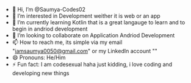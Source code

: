 - 👋 Hi, I’m @Saumya-Codes02
- 👀 I’m interested in Development weither it is web or an app
- 🌱 I’m currently learning Kotlin that is a great langauge to learn and to begin in andriod development
- 💞️ I’m looking to collaborate on Application Andriod Development
- 📫 How to reach me, its simple via my email "iamsaumya0050@gmail.com" or my LinkedIn account ""
- 😄 Pronouns: He/Him
- ⚡ Fun fact: I am codesexual haha just kidding,  i love coding and developing new things

<!---
Saumya-Codes02/Saumya-Codes02 is a ✨ special ✨ repository because its `README.md` (this file) appears on your GitHub profile.
You can click the Preview link to take a look at your changes.
--->
